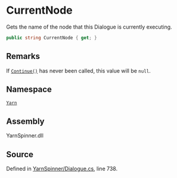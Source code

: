# CurrentNode

Gets the name of the node that this Dialogue is currently executing.

```csharp
public string CurrentNode { get; }
```

## Remarks

If [`Continue()`](dialogue.continue.md) has never been called, this value will be `null`.

## Namespace

[`Yarn`](../)

## Assembly

YarnSpinner.dll

## Source

Defined in [YarnSpinner/Dialogue.cs](https://github.com/YarnSpinnerTool/YarnSpinner//blob/develop/YarnSpinner/Dialogue.cs#L738), line 738.

